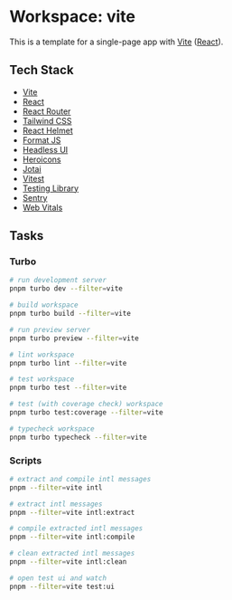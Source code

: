 # Workspace: vite

This is a template for a single-page app with [Vite](https://vitejs.dev) ([React](https://reactjs.org)).

## Tech Stack

- [Vite](https://vitejs.dev)
- [React](https://reactjs.org)
- [React Router](https://reactrouter.com)
- [Tailwind CSS](https://tailwindcss.com)
- [React Helmet](https://github.com/nfl/react-helmet)
- [Format JS](https://formatjs.io)
- [Headless UI](https://headlessui.dev)
- [Heroicons](https://heroicons.com)
- [Jotai](https://jotai.pmnd.rs)
- [Vitest](https://vitest.dev)
- [Testing Library](https://testing-library.com)
- [Sentry](https://sentry.io)
- [Web Vitals](https://github.com/GoogleChrome/web-vitals)

## Tasks

### Turbo

```sh
# run development server
pnpm turbo dev --filter=vite

# build workspace
pnpm turbo build --filter=vite

# run preview server
pnpm turbo preview --filter=vite

# lint workspace
pnpm turbo lint --filter=vite

# test workspace
pnpm turbo test --filter=vite

# test (with coverage check) workspace
pnpm turbo test:coverage --filter=vite

# typecheck workspace
pnpm turbo typecheck --filter=vite
```

### Scripts

```sh
# extract and compile intl messages
pnpm --filter=vite intl

# extract intl messages
pnpm --filter=vite intl:extract

# compile extracted intl messages
pnpm --filter=vite intl:compile

# clean extracted intl messages
pnpm --filter=vite intl:clean

# open test ui and watch
pnpm --filter=vite test:ui
```
